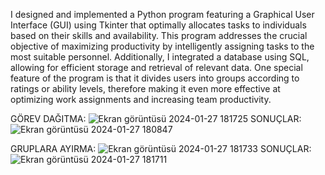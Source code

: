  I designed and implemented a Python program featuring a Graphical User Interface (GUI) using Tkinter that optimally allocates tasks to individuals based on their skills and availability. This program addresses the crucial objective of maximizing productivity by intelligently assigning tasks to the most suitable personnel. Additionally, I integrated a database using SQL, allowing for efficient storage and retrieval of relevant data. One special feature of the program is that it divides users into groups according to ratings or ability levels, therefore making it even more effective at optimizing work assignments and increasing team productivity.

GÖREV DAĞITMA:
![Ekran görüntüsü 2024-01-27 181725](https://github.com/Momec96/project-manegement-program-last-version/assets/111732669/c2e04999-3194-4db2-a6b7-cd0810431f4d)
SONUÇLAR:
![Ekran görüntüsü 2024-01-27 180847](https://github.com/Momec96/project-manegement-program-last-version/assets/111732669/68673c14-fc37-4481-b47e-0dba7eb9d102)


GRUPLARA AYIRMA:
![Ekran görüntüsü 2024-01-27 181733](https://github.com/Momec96/project-manegement-program-last-version/assets/111732669/5eb9b0ff-8094-4b0a-9582-3db43222a932)
SONUÇLAR:
![Ekran görüntüsü 2024-01-27 181711](https://github.com/Momec96/project-manegement-program-last-version/assets/111732669/55c6a500-fbac-4853-b15a-a7debc98c18c)

